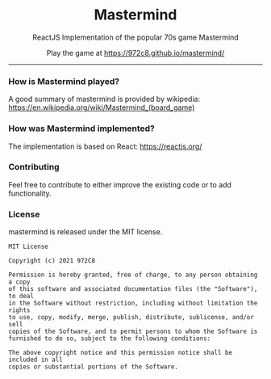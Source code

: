 <h1 align="center">
Mastermind
</h1>

<p align="center">
ReactJS Implementation of the popular 70s game Mastermind
</p>
<p align="center">
Play the game at <a href="https://972c8.github.io/mastermind">https://972c8.github.io/mastermind/</a>
</p>

---

### How is Mastermind played?

A good summary of mastermind is provided by wikipedia: https://en.wikipedia.org/wiki/Mastermind_(board_game)

### How was Mastermind implemented?

The implementation is based on React: https://reactjs.org/

### Contributing

Feel free to contribute to either improve the existing code or to add functionality.

### License

mastermind is released under the MIT license.

```
MIT License

Copyright (c) 2021 972C8

Permission is hereby granted, free of charge, to any person obtaining a copy
of this software and associated documentation files (the "Software"), to deal
in the Software without restriction, including without limitation the rights
to use, copy, modify, merge, publish, distribute, sublicense, and/or sell
copies of the Software, and to permit persons to whom the Software is
furnished to do so, subject to the following conditions:

The above copyright notice and this permission notice shall be included in all
copies or substantial portions of the Software.
```
